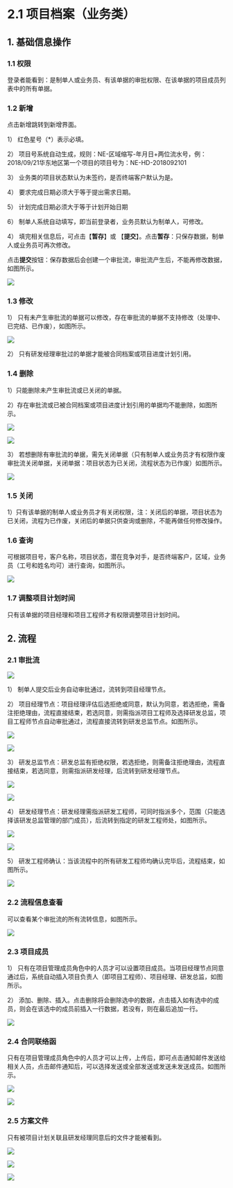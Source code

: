 # 2.1 项目档案（业务类）

## 1. 基础信息操作

### 1.1  权限

登录者能看到：是制单人或业务员、有该单据的审批权限、在该单据的项目成员列表中的所有单据。

### 1.2   新增

点击新增跳转到新增界面。

1） 红色星号（\*）表示必填。

2） 项目号系统自动生成，规则：NE-区域缩写-年月日+两位流水号，例：2018/09/21华东地区第一个项目的项目号为：NE-HD-2018092101

3） 业务类的项目状态默认为未签约，是否终端客户默认为是。

4） 要求完成日期必须大于等于提出需求日期。

5） 计划完成日期必须大于等于计划开始日期

6） 制单人系统自动填写，即当前登录者，业务员默认为制单人，可修改。

4）  填完相关信息后，可点击【**暂存**】或 【**提交**】。点击**暂存**：只保存数据，制单人或业务员可再次修改。

点击**提交**按钮：保存数据后会创建一个审批流，审批流产生后，不能再修改数据，如图所示。

![](../.gitbook/assets/image%20%28106%29.png)

### 1.3   修改

1） 只有未产生审批流的单据可以修改，存在审批流的单据不支持修改（处理中、已完结、已作废），如图所示。

![](../.gitbook/assets/image%20%2896%29.png)

2）只有研发经理审批过的单据才能被合同档案或项目进度计划引用。

### 1.4 删除

1）只能删除未产生审批流或已关闭的单据。

2）存在审批流或已被合同档案或项目进度计划引用的单据均不能删除，如图所示。

![](../.gitbook/assets/image%20%2816%29.png)

![](../.gitbook/assets/image%20%2812%29.png)

3）若想删除有审批流的单据，需先关闭单据（只有制单人或业务员才有权限作废审批流关闭单据，关闭单据：项目状态为已关闭，流程状态为已作废）如图所示。

![](../.gitbook/assets/image%20%2851%29.png)

### 1.5  关闭

1）只有该单据的制单人或业务员才有关闭权限，注：关闭后的单据，项目状态为已关闭，流程为已作废，关闭后的单据只供查询或删除，不能再做任何修改操作。

### 1.6   查询

可根据项目号，客户名称，项目状态，潜在竞争对手，是否终端客户，区域，业务员（工号和姓名均可）进行查询，如图所示。

![](../.gitbook/assets/image%20%2828%29.png)

###  1.7 调整项目计划时间

只有该单据的项目经理和项目工程师才有权限调整项目计划时间。

## 2. 流程

### 2.1  审批流

![](../.gitbook/assets/image%20%287%29.png)



1）  制单人提交后业务自动审批通过，流转到项目经理节点。 

2） 项目经理节点：项目经理评估后选拒绝或同意，默认为同意，若选拒绝，需备注拒绝理由，流程直接结束，若选同意，则需指派项目工程师及选择研发总监，项目工程师节点自动审批通过，流程直接流转到研发总监节点。如图所示。

![](../.gitbook/assets/image%20%284%29.png)

![](../.gitbook/assets/image%20%2858%29.png)

3）  研发总监节点：研发总监有拒绝权限，若选拒绝，则需备注拒绝理由，流程直接结束，若选同意，则需指派研发经理，后流转到研发经理节点。

![](../.gitbook/assets/image%20%282%29.png)

![](../.gitbook/assets/image%20%2899%29.png)

4）  研发经理节点：研发经理需指派研发工程师，可同时指派多个，范围（只能选择该研发总监管理的部门成员），后流转到指定的研发工程师处，如图所示。

![](../.gitbook/assets/image%20%2850%29.png)

![](../.gitbook/assets/image%20%28118%29.png)

5） 研发工程师确认：当该流程中的所有研发工程师均确认完毕后，流程结束，如图所示。

![](../.gitbook/assets/image%20%2876%29.png)

### 2.2 流程信息查看

可以查看某个审批流的所有流转信息，如图所示。

![](../.gitbook/assets/image%20%2856%29.png)

### 2.3   项目成员

1） 只有在项目管理成员角色中的人员才可以设置项目成员。当项目经理节点同意通过后，系统自动插入项目负责人（即项目工程师）、项目经理、研发总监，如图所示。

2） 添加、删除、插入。点击删除将会删除选中的数据，点击插入如有选中的成员，则会在该选中的成员前插入一行数据，若没有，则在最后追加一行。

![](../.gitbook/assets/image%20%2887%29.png)

### 2.4   合同联络函

只有在项目管理成员角色中的人员才可以上传，上传后，即可点击通知邮件发送给相关人员，点击邮件通知后，可以选择发送或全部发送或发送未发送成员。如图所示。

![](../.gitbook/assets/image%20%28101%29.png)

![](../.gitbook/assets/image%20%28104%29.png)

### 2.5  方案文件

只有被项目计划关联且研发经理同意后的文件才能被看到。

![](../.gitbook/assets/image%20%28111%29.png)

![](../.gitbook/assets/image%20%2862%29.png)

![](../.gitbook/assets/image%20%28108%29.png)





